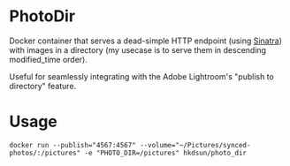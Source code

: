# PhotoDir

Docker container that serves a dead-simple HTTP endpoint (using [Sinatra](https://sinatrarb.com/)) with images in a directory (my usecase is to serve them in descending modified_time order).

Useful for seamlessly integrating with the Adobe Lightroom's "publish to directory" feature.

# Usage

```
docker run --publish="4567:4567" --volume="~/Pictures/synced-photos/:/pictures" -e "PHOTO_DIR=/pictures" hkdsun/photo_dir
```
